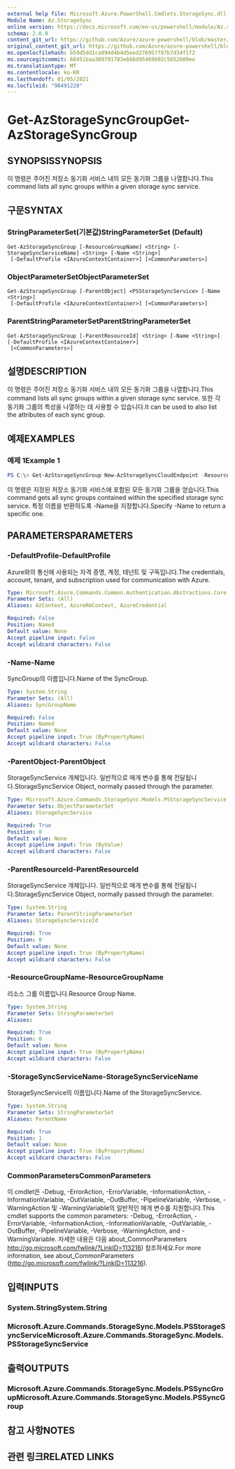 ```yaml
---
external help file: Microsoft.Azure.PowerShell.Cmdlets.StorageSync.dll-Help.xml
Module Name: Az.StorageSync
online version: https://docs.microsoft.com/en-us/powershell/module/Az.storagesync/get-Azstoragesyncgroup
schema: 2.0.0
content_git_url: https://github.com/Azure/azure-powershell/blob/master/src/StorageSync/StorageSync/help/Get-AzStorageSyncGroup.md
original_content_git_url: https://github.com/Azure/azure-powershell/blob/master/src/StorageSync/StorageSync/help/Get-AzStorageSyncGroup.md
ms.openlocfilehash: b59d5dd1ca094d4b4d5eed276957f07b7d34f1f2
ms.sourcegitcommit: 68451baa389791703e666d95469602c5652609ee
ms.translationtype: MT
ms.contentlocale: ko-KR
ms.lasthandoff: 01/05/2021
ms.locfileid: "98491228"
---
```

# <span data-ttu-id="98836-101">Get-AzStorageSyncGroup</span><span class="sxs-lookup"><span data-stu-id="98836-101">Get-AzStorageSyncGroup</span></span>

## <span data-ttu-id="98836-102">SYNOPSIS</span><span class="sxs-lookup"><span data-stu-id="98836-102">SYNOPSIS</span></span>
<span data-ttu-id="98836-103">이 명령은 주어진 저장소 동기화 서비스 내의 모든 동기화 그룹을 나열합니다.</span><span class="sxs-lookup"><span data-stu-id="98836-103">This command lists all sync groups within a given storage sync service.</span></span>

## <span data-ttu-id="98836-104">구문</span><span class="sxs-lookup"><span data-stu-id="98836-104">SYNTAX</span></span>

### <span data-ttu-id="98836-105">StringParameterSet(기본값)</span><span class="sxs-lookup"><span data-stu-id="98836-105">StringParameterSet (Default)</span></span>
```
Get-AzStorageSyncGroup [-ResourceGroupName] <String> [-StorageSyncServiceName] <String> [-Name <String>]
 [-DefaultProfile <IAzureContextContainer>] [<CommonParameters>]
```

### <span data-ttu-id="98836-106">ObjectParameterSet</span><span class="sxs-lookup"><span data-stu-id="98836-106">ObjectParameterSet</span></span>
```
Get-AzStorageSyncGroup [-ParentObject] <PSStorageSyncService> [-Name <String>]
 [-DefaultProfile <IAzureContextContainer>] [<CommonParameters>]
```

### <span data-ttu-id="98836-107">ParentStringParameterSet</span><span class="sxs-lookup"><span data-stu-id="98836-107">ParentStringParameterSet</span></span>
```
Get-AzStorageSyncGroup [-ParentResourceId] <String> [-Name <String>] [-DefaultProfile <IAzureContextContainer>]
 [<CommonParameters>]
```

## <span data-ttu-id="98836-108">설명</span><span class="sxs-lookup"><span data-stu-id="98836-108">DESCRIPTION</span></span>
<span data-ttu-id="98836-109">이 명령은 주어진 저장소 동기화 서비스 내의 모든 동기화 그룹을 나열합니다.</span><span class="sxs-lookup"><span data-stu-id="98836-109">This command lists all sync groups within a given storage sync service.</span></span> <span data-ttu-id="98836-110">또한 각 동기화 그룹의 특성을 나열하는 데 사용할 수 있습니다.</span><span class="sxs-lookup"><span data-stu-id="98836-110">It can be used to also list the attributes of each sync group.</span></span>

## <span data-ttu-id="98836-111">예제</span><span class="sxs-lookup"><span data-stu-id="98836-111">EXAMPLES</span></span>

### <span data-ttu-id="98836-112">예제 1</span><span class="sxs-lookup"><span data-stu-id="98836-112">Example 1</span></span>
```powershell
PS C:\> Get-AzStorageSyncGroup New-AzStorageSyncCloudEndpoint -ResourceGroupName "myResourceGroup" -StorageSyncServiceName "myStorageSyncServiceName"
```

<span data-ttu-id="98836-113">이 명령은 지정된 저장소 동기화 서비스에 포함된 모든 동기화 그룹을 얻습니다.</span><span class="sxs-lookup"><span data-stu-id="98836-113">This command gets all sync groups contained within the specified storage sync service.</span></span> <span data-ttu-id="98836-114">특정 이름을 반환하도록 -Name을 지정합니다.</span><span class="sxs-lookup"><span data-stu-id="98836-114">Specify -Name to return a specific one.</span></span>

## <span data-ttu-id="98836-115">PARAMETERS</span><span class="sxs-lookup"><span data-stu-id="98836-115">PARAMETERS</span></span>

### <span data-ttu-id="98836-116">-DefaultProfile</span><span class="sxs-lookup"><span data-stu-id="98836-116">-DefaultProfile</span></span>
<span data-ttu-id="98836-117">Azure와의 통신에 사용되는 자격 증명, 계정, 테넌트 및 구독입니다.</span><span class="sxs-lookup"><span data-stu-id="98836-117">The credentials, account, tenant, and subscription used for communication with Azure.</span></span>

```yaml
Type: Microsoft.Azure.Commands.Common.Authentication.Abstractions.Core.IAzureContextContainer
Parameter Sets: (All)
Aliases: AzContext, AzureRmContext, AzureCredential

Required: False
Position: Named
Default value: None
Accept pipeline input: False
Accept wildcard characters: False
```

### <span data-ttu-id="98836-118">-Name</span><span class="sxs-lookup"><span data-stu-id="98836-118">-Name</span></span>
<span data-ttu-id="98836-119">SyncGroup의 이름입니다.</span><span class="sxs-lookup"><span data-stu-id="98836-119">Name of the SyncGroup.</span></span>

```yaml
Type: System.String
Parameter Sets: (All)
Aliases: SyncGroupName

Required: False
Position: Named
Default value: None
Accept pipeline input: True (ByPropertyName)
Accept wildcard characters: False
```

### <span data-ttu-id="98836-120">-ParentObject</span><span class="sxs-lookup"><span data-stu-id="98836-120">-ParentObject</span></span>
<span data-ttu-id="98836-121">StorageSyncService 개체입니다. 일반적으로 매개 변수를 통해 전달됩니다.</span><span class="sxs-lookup"><span data-stu-id="98836-121">StorageSyncService Object, normally passed through the parameter.</span></span>

```yaml
Type: Microsoft.Azure.Commands.StorageSync.Models.PSStorageSyncService
Parameter Sets: ObjectParameterSet
Aliases: StorageSyncService

Required: True
Position: 0
Default value: None
Accept pipeline input: True (ByValue)
Accept wildcard characters: False
```

### <span data-ttu-id="98836-122">-ParentResourceId</span><span class="sxs-lookup"><span data-stu-id="98836-122">-ParentResourceId</span></span>
<span data-ttu-id="98836-123">StorageSyncService 개체입니다. 일반적으로 매개 변수를 통해 전달됩니다.</span><span class="sxs-lookup"><span data-stu-id="98836-123">StorageSyncService Object, normally passed through the parameter.</span></span>

```yaml
Type: System.String
Parameter Sets: ParentStringParameterSet
Aliases: StorageSyncServiceId

Required: True
Position: 0
Default value: None
Accept pipeline input: True (ByPropertyName)
Accept wildcard characters: False
```

### <span data-ttu-id="98836-124">-ResourceGroupName</span><span class="sxs-lookup"><span data-stu-id="98836-124">-ResourceGroupName</span></span>
<span data-ttu-id="98836-125">리소스 그룹 이름입니다.</span><span class="sxs-lookup"><span data-stu-id="98836-125">Resource Group Name.</span></span>

```yaml
Type: System.String
Parameter Sets: StringParameterSet
Aliases:

Required: True
Position: 0
Default value: None
Accept pipeline input: True (ByPropertyName)
Accept wildcard characters: False
```

### <span data-ttu-id="98836-126">-StorageSyncServiceName</span><span class="sxs-lookup"><span data-stu-id="98836-126">-StorageSyncServiceName</span></span>
<span data-ttu-id="98836-127">StorageSyncService의 이름입니다.</span><span class="sxs-lookup"><span data-stu-id="98836-127">Name of the StorageSyncService.</span></span>

```yaml
Type: System.String
Parameter Sets: StringParameterSet
Aliases: ParentName

Required: True
Position: 1
Default value: None
Accept pipeline input: True (ByPropertyName)
Accept wildcard characters: False
```

### <span data-ttu-id="98836-128">CommonParameters</span><span class="sxs-lookup"><span data-stu-id="98836-128">CommonParameters</span></span>
<span data-ttu-id="98836-129">이 cmdlet은 -Debug, -ErrorAction, -ErrorVariable, -InformationAction, -InformationVariable, -OutVariable, -OutBuffer, -PipelineVariable, -Verbose, -WarningAction 및 -WarningVariable의 일반적인 매개 변수를 지원합니다.</span><span class="sxs-lookup"><span data-stu-id="98836-129">This cmdlet supports the common parameters: -Debug, -ErrorAction, -ErrorVariable, -InformationAction, -InformationVariable, -OutVariable, -OutBuffer, -PipelineVariable, -Verbose, -WarningAction, and -WarningVariable.</span></span> <span data-ttu-id="98836-130">자세한 내용은 다음 about_CommonParameters http://go.microsoft.com/fwlink/?LinkID=113216) 참조하세요.</span><span class="sxs-lookup"><span data-stu-id="98836-130">For more information, see about_CommonParameters (http://go.microsoft.com/fwlink/?LinkID=113216).</span></span>

## <span data-ttu-id="98836-131">입력</span><span class="sxs-lookup"><span data-stu-id="98836-131">INPUTS</span></span>

### <span data-ttu-id="98836-132">System.String</span><span class="sxs-lookup"><span data-stu-id="98836-132">System.String</span></span>

### <span data-ttu-id="98836-133">Microsoft.Azure.Commands.StorageSync.Models.PSStorageSyncService</span><span class="sxs-lookup"><span data-stu-id="98836-133">Microsoft.Azure.Commands.StorageSync.Models.PSStorageSyncService</span></span>

## <span data-ttu-id="98836-134">출력</span><span class="sxs-lookup"><span data-stu-id="98836-134">OUTPUTS</span></span>

### <span data-ttu-id="98836-135">Microsoft.Azure.Commands.StorageSync.Models.PSSyncGroup</span><span class="sxs-lookup"><span data-stu-id="98836-135">Microsoft.Azure.Commands.StorageSync.Models.PSSyncGroup</span></span>

## <span data-ttu-id="98836-136">참고 사항</span><span class="sxs-lookup"><span data-stu-id="98836-136">NOTES</span></span>

## <span data-ttu-id="98836-137">관련 링크</span><span class="sxs-lookup"><span data-stu-id="98836-137">RELATED LINKS</span></span>
